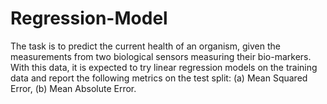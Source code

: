 # Regression-Model
The task is to predict the current health of an organism, given the measurements from two biological sensors measuring their bio-markers. With this data, it is expected to try linear regression models on the training data and report the following metrics on the test split: (a) Mean Squared Error, (b) Mean Absolute Error.
